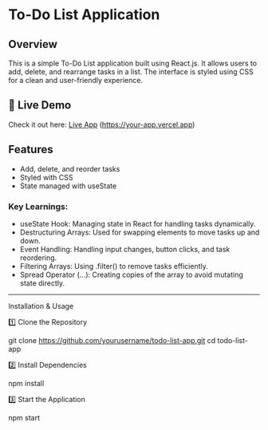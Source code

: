 <h1>To-Do List Application</h1>

<h2>Overview </h2>

This is a simple To-Do List application built using React.js. It allows users to add, delete, and rearrange tasks in a list. The interface is styled using CSS for a clean and user-friendly experience.

## 🚀 Live Demo  
Check it out here: [Live App](https://your-app.vercel.app) (https://your-app.vercel.app)

##  Features  
- Add, delete, and reorder tasks  
- Styled with CSS  
- State managed with useState  

<h3>Key Learnings: </h3>

- useState Hook: Managing state in React for handling tasks dynamically. 
- Destructuring Arrays: Used for swapping elements to move tasks up and down. 
- Event Handling: Handling input changes, button clicks, and task reordering. 
- Filtering Arrays: Using .filter() to remove tasks efficiently.  
- Spread Operator (...): Creating copies of the array to avoid mutating state directly.  
---

Installation & Usage

1️⃣ Clone the Repository

git clone https://github.com/yourusername/todo-list-app.git
cd todo-list-app

2️⃣ Install Dependencies

npm install

3️⃣ Start the Application

npm start
